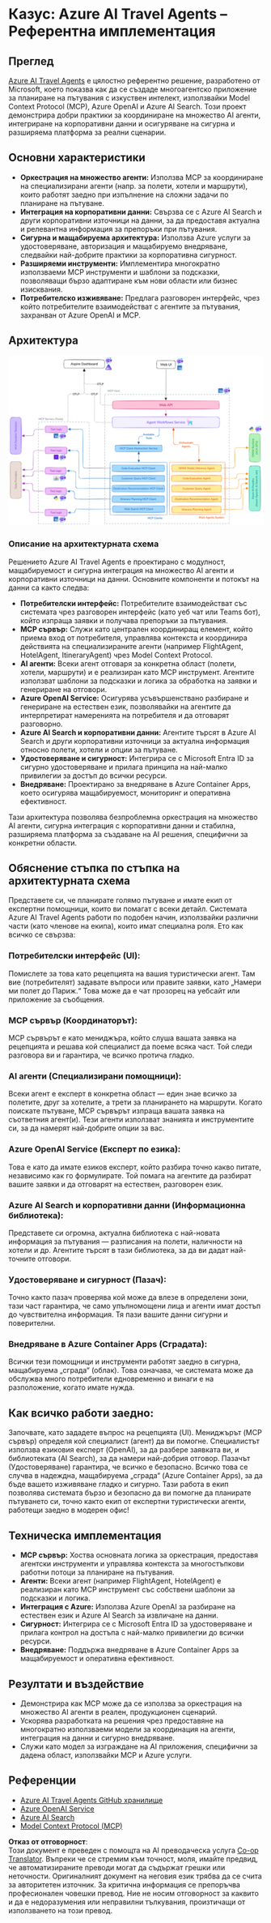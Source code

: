 <!--
CO_OP_TRANSLATOR_METADATA:
{
  "original_hash": "4d3415b9d2bf58bc69be07f945a69e07",
  "translation_date": "2025-05-20T23:44:15+00:00",
  "source_file": "09-CaseStudy/README.md",
  "language_code": "bg"
}
-->
# Казус: Azure AI Travel Agents – Референтна имплементация

## Преглед

[Azure AI Travel Agents](https://github.com/Azure-Samples/azure-ai-travel-agents) е цялостно референтно решение, разработено от Microsoft, което показва как да се създаде многоагентско приложение за планиране на пътувания с изкуствен интелект, използвайки Model Context Protocol (MCP), Azure OpenAI и Azure AI Search. Този проект демонстрира добри практики за координиране на множество AI агенти, интегриране на корпоративни данни и осигуряване на сигурна и разширяема платформа за реални сценарии.

## Основни характеристики
- **Оркестрация на множество агенти:** Използва MCP за координиране на специализирани агенти (напр. за полети, хотели и маршрути), които работят заедно при изпълнение на сложни задачи по планиране на пътуване.
- **Интеграция на корпоративни данни:** Свързва се с Azure AI Search и други корпоративни източници на данни, за да предоставя актуална и релевантна информация за препоръки при пътувания.
- **Сигурна и мащабируема архитектура:** Използва Azure услуги за удостоверяване, авторизация и мащабируемо внедряване, следвайки най-добрите практики за корпоративна сигурност.
- **Разширяеми инструменти:** Имплементира многократно използваеми MCP инструменти и шаблони за подсказки, позволяващи бързо адаптиране към нови области или бизнес изисквания.
- **Потребителско изживяване:** Предлага разговорен интерфейс, чрез който потребителите взаимодействат с агентите за пътувания, захранван от Azure OpenAI и MCP.

## Архитектура
![Architecture](https://raw.githubusercontent.com/Azure-Samples/azure-ai-travel-agents/main/docs/ai-travel-agents-architecture-diagram.png)

### Описание на архитектурната схема

Решението Azure AI Travel Agents е проектирано с модулност, мащабируемост и сигурна интеграция на множество AI агенти и корпоративни източници на данни. Основните компоненти и потокът на данни са както следва:

- **Потребителски интерфейс:** Потребителите взаимодействат със системата чрез разговорен интерфейс (като уеб чат или Teams бот), който изпраща заявки и получава препоръки за пътувания.
- **MCP сървър:** Служи като централен координиращ елемент, който приема вход от потребителя, управлява контекста и координира действията на специализираните агенти (например FlightAgent, HotelAgent, ItineraryAgent) чрез Model Context Protocol.
- **AI агенти:** Всеки агент отговаря за конкретна област (полети, хотели, маршрути) и е реализиран като MCP инструмент. Агентите използват шаблони за подсказки и логика за обработка на заявки и генериране на отговори.
- **Azure OpenAI Service:** Осигурява усъвършенствано разбиране и генериране на естествен език, позволявайки на агентите да интерпретират намеренията на потребителя и да отговарят разговорно.
- **Azure AI Search и корпоративни данни:** Агентите търсят в Azure AI Search и други корпоративни източници за актуална информация относно полети, хотели и опции за пътуване.
- **Удостоверяване и сигурност:** Интегрира се с Microsoft Entra ID за сигурно удостоверяване и прилага принципа на най-малко привилегии за достъп до всички ресурси.
- **Внедряване:** Проектирано за внедряване в Azure Container Apps, което осигурява мащабируемост, мониторинг и оперативна ефективност.

Тази архитектура позволява безпроблемна оркестрация на множество AI агенти, сигурна интеграция с корпоративни данни и стабилна, разширяема платформа за създаване на AI решения, специфични за конкретни области.

## Обяснение стъпка по стъпка на архитектурната схема
Представете си, че планирате голямо пътуване и имате екип от експертни помощници, които ви помагат с всеки детайл. Системата Azure AI Travel Agents работи по подобен начин, използвайки различни части (като членове на екипа), които имат специална роля. Ето как всичко се свързва:

### Потребителски интерфейс (UI):
Помислете за това като рецепцията на вашия туристически агент. Там вие (потребителят) задавате въпроси или правите заявки, като „Намери ми полет до Париж.“ Това може да е чат прозорец на уебсайт или приложение за съобщения.

### MCP сървър (Координаторът):
MCP сървърът е като мениджъра, който слуша вашата заявка на рецепцията и решава кой специалист да поеме всяка част. Той следи разговора ви и гарантира, че всичко протича гладко.

### AI агенти (Специализирани помощници):
Всеки агент е експерт в конкретна област — един знае всичко за полетите, друг за хотелите, а трети за планирането на маршрути. Когато поискате пътуване, MCP сървърът изпраща вашата заявка на съответния агент(и). Тези агенти използват знанията и инструментите си, за да намерят най-добрите опции за вас.

### Azure OpenAI Service (Експерт по езика):
Това е като да имате езиков експерт, който разбира точно какво питате, независимо как го формулирате. Той помага на агентите да разбират вашите заявки и да отговарят на естествен, разговорен език.

### Azure AI Search и корпоративни данни (Информационна библиотека):
Представете си огромна, актуална библиотека с най-новата информация за пътувания — разписания на полети, наличности на хотели и др. Агентите търсят в тази библиотека, за да ви дадат най-точните отговори.

### Удостоверяване и сигурност (Пазач):
Точно както пазач проверява кой може да влезе в определени зони, тази част гарантира, че само упълномощени лица и агенти имат достъп до чувствителна информация. Тя пази вашите данни сигурни и поверителни.

### Внедряване в Azure Container Apps (Сградата):
Всички тези помощници и инструменти работят заедно в сигурна, мащабируема „сграда“ (облак). Това означава, че системата може да обслужва много потребители едновременно и винаги е на разположение, когато имате нужда.

## Как всичко работи заедно:

Започвате, като зададете въпрос на рецепцията (UI).
Мениджърът (MCP сървър) определя кой специалист (агент) да ви помогне.
Специалистът използва езиковия експерт (OpenAI), за да разбере заявката ви, и библиотеката (AI Search), за да намери най-добрия отговор.
Пазачът (Удостоверяване) гарантира, че всичко е безопасно.
Всичко това се случва в надеждна, мащабируема „сграда“ (Azure Container Apps), за да бъде вашето изживяване гладко и сигурно.
Тази работа в екип позволява системата бързо и безопасно да ви помогне да планирате пътуването си, точно както екип от експертни туристически агенти, работещи заедно в модерен офис!

## Техническа имплементация
- **MCP сървър:** Хоства основната логика за оркестрация, предоставя агентски инструменти и управлява контекста за многостъпкови работни потоци за планиране на пътувания.
- **Агенти:** Всеки агент (например FlightAgent, HotelAgent) е реализиран като MCP инструмент със собствени шаблони за подсказки и логика.
- **Интеграция с Azure:** Използва Azure OpenAI за разбиране на естествен език и Azure AI Search за извличане на данни.
- **Сигурност:** Интегрира се с Microsoft Entra ID за удостоверяване и прилага контрол на достъпа с най-малко привилегии до всички ресурси.
- **Внедряване:** Поддържа внедряване в Azure Container Apps за мащабируемост и оперативна ефективност.

## Резултати и въздействие
- Демонстрира как MCP може да се използва за оркестрация на множество AI агенти в реален, продукционен сценарий.
- Ускорява разработката на решения чрез предоставяне на многократно използваеми модели за координация на агенти, интеграция на данни и сигурно внедряване.
- Служи като модел за изграждане на AI приложения, специфични за дадена област, използвайки MCP и Azure услуги.

## Референции
- [Azure AI Travel Agents GitHub хранилище](https://github.com/Azure-Samples/azure-ai-travel-agents)
- [Azure OpenAI Service](https://azure.microsoft.com/en-us/products/ai-services/openai-service/)
- [Azure AI Search](https://azure.microsoft.com/en-us/products/ai-services/ai-search/)
- [Model Context Protocol (MCP)](https://modelcontextprotocol.io/)

**Отказ от отговорност**:  
Този документ е преведен с помощта на AI преводаческа услуга [Co-op Translator](https://github.com/Azure/co-op-translator). Въпреки че се стремим към точност, моля, имайте предвид, че автоматизираните преводи могат да съдържат грешки или неточности. Оригиналният документ на неговия език трябва да се счита за авторитетен източник. За критична информация се препоръчва професионален човешки превод. Ние не носим отговорност за каквито и да е недоразумения или неправилни тълкувания, произтичащи от използването на този превод.